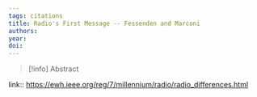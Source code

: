 ```yaml
---
tags: citations
title: Radio's First Message -- Fessenden and Marconi
authors: 
year: 
doi: 
---
```

> [!info] Abstract
> 

link:: https://ewh.ieee.org/reg/7/millennium/radio/radio_differences.html
